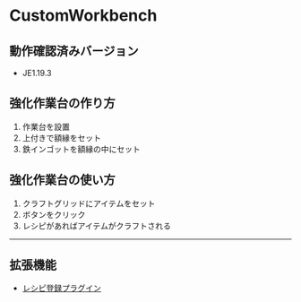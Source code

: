 # CustomWorkbench  
  
## 動作確認済みバージョン  
- JE1.19.3  
  
## 強化作業台の作り方  
1. 作業台を設置  
1. 上付きで額縁をセット
1. 鉄インゴットを額縁の中にセット
  
## 強化作業台の使い方
1. クラフトグリッドにアイテムをセット
1. ボタンをクリック
1. レシピがあればアイテムがクラフトされる  
  
---
## 拡張機能  
- [レシピ登録プラグイン](https://github.com/kirigami-0/SetterCustomWorkbench) 

